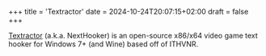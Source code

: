 +++
title = 'Textractor'
date = 2024-10-24T20:07:15+02:00
draft = false
+++

[Textractor](https://github.com/Artikash/Textractor) (a.k.a. NextHooker) is an open-source x86/x64 video game text hooker for Windows 7+ (and Wine) based off of ITHVNR.
